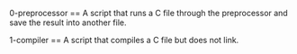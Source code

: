 0-preprocessor == A script that runs a C file through the preprocessor and save the result into another file.

1-compiler == A script that compiles a C file but does not link. 
